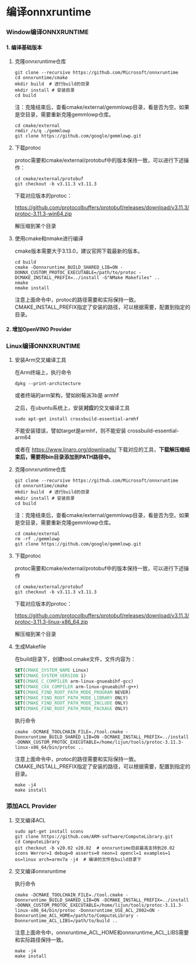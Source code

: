 # 编译onnxruntime

### Window编译ONNXRUNTIME

#### 1. 编译基础版本

1. 克隆onnxruntime仓库

   ```shell
   git clone --recursive https://github.com/Microsoft/onnxruntime
   cd onnxruntime/cmake
   mkdir build  # 进行build的目录
   mkdir install # 安装目录
   cd build
   ```

   注：克隆结束后，查看cmake/external/gemmlowp目录，看是否为空。如果是空目录，需要重新克隆gemmlowp仓库。

   ```shell
   cd cmake/external
   rmdir /s/q ./gemmlowp
   git clone https://github.com/google/gemmlowp.git
   ```

2. 下载protoc

   protoc需要和cmake/external/protobuf中的版本保持一致，可以进行下述操作：

   ```shell
   cd cmake/external/protobuf
   git checkout -b v3.11.3 v3.11.3
   ```

   下载对应版本的protoc：

   https://github.com/protocolbuffers/protobuf/releases/download/v3.11.3/protoc-3.11.3-win64.zip

   解压缩到某个目录

3. 使用cmake和nmake进行编译

   cmake版本需要大于3.13.0，建议官网下载最新的版本。

   ```shell
   cd build
   cmake -Donnxruntime_BUILD_SHARED_LIB=ON -DONNX_CUSTOM_PROTOC_EXECUTABLE=/path/to/protoc -DCMAKE_INSTALL_PREFIX=../install -G"NMake Makefiles" ..
   nmake
   nmake install
   ```

   注意上面命令中，protoc的路径需要和实际保持一致。CMAKE_INSTALL_PREFIX指定了安装的路径，可以根据需要，配置到指定的目录。

#### 2. 增加OpenVINO Provider

### Linux编译ONNXRUNTIME

1. 安装Arm交叉编译工具

   在Arm终端上，执行命令

   ```shell
   dpkg --print-architecture
   ```

   或者终端的arm架构，譬如树莓派3b是 armhf

   之后，在ubuntu系统上，安装**对应**的交叉编译工具

   ```shell
   sudo apt-get install crossbuild-essential-armhf
   ```

   不能安装错误，譬如target是armhf，则不能安装 crossbuild-essential-arm64

   或者在 https://www.linaro.org/downloads/ 下载对应的工具，**下载解压缩结束后，需要将bin目录添加到PATH路径中。**

2. 克隆onnxruntime仓库

   ```shell
   git clone --recursive https://github.com/Microsoft/onnxruntime
   cd onnxruntime/cmake
   mkdir build  # 进行build的目录
   mkdir install # 安装目录
   cd build
   ```

   注：克隆结束后，查看cmake/external/gemmlowp目录，看是否为空。如果是空目录，需要重新克隆gemmlowp仓库。

   ```shell
   cd cmake/external
   rm -rf ./gemmlowp
   git clone https://github.com/google/gemmlowp.git
   ```

3. 下载protoc

   protoc需要和cmake/external/protobuf中的版本保持一致，可以进行下述操作

   ```shell
   cd cmake/external/protobuf
   git checkout -b v3.11.3 v3.11.3
   ```

   下载对应版本的protoc：

    https://github.com/protocolbuffers/protobuf/releases/download/v3.11.3/protoc-3.11.3-linux-x86_64.zip

   解压缩到某个目录

4. 生成Makefile

   在build目录下，创建tool.cmake文件，文件内容为：

   ```cmake
   SET(CMAKE_SYSTEM_NAME Linux)
   SET(CMAKE_SYSTEM_VERSION 1)
   SET(CMAKE_C_COMPILER arm-linux-gnueabihf-gcc)
   SET(CMAKE_CXX_COMPILER arm-linux-gnueabihf-g++)
   SET(CMAKE_FIND_ROOT_PATH_MODE_PROGRAM NEVER)
   SET(CMAKE_FIND_ROOT_PATH_MODE_LIBRARY ONLY)
   SET(CMAKE_FIND_ROOT_PATH_MODE_INCLUDE ONLY)
   SET(CMAKE_FIND_ROOT_PATH_MODE_PACKAGE ONLY)
   ```

   执行命令

   ```shell
   cmake -DCMAKE_TOOLCHAIN_FILE=./tool.cmake -Donnxruntime_BUILD_SHARED_LIB=ON -DCMAKE_INSTALL_PREFIX=../install -DONNX_CUSTOM_PROTOC_EXECUTABLE=/home/lijun/tools/protoc-3.11.3-linux-x86_64/bin/protoc ..
   ```

   注意上面命令中，protoc的路径需要和实际保持一致。CMAKE_INSTALL_PREFIX指定了安装的路径，可以根据需要，配置到指定的目录。

   ```shell
   make -j4
   make install
   ```


### 添加ACL Provider

1. 交叉编译ACL

   ```shell
   sudo apt-get install scons
   git clone https://github.com/ARM-software/ComputeLibrary.git
   cd ComputeLibrary
   git checkout -b v20.02 v20.02  # onnxruntime目前最高支持到20.02
   scons Werror=1 debug=0 asserts=0 neon=1 opencl=1 examples=1 os=linux arch=armv7a -j4  # 编译的文件在build目录下
   ```

2. 交叉编译onnxruntime

   执行命令

   ```shell
   cmake -DCMAKE_TOOLCHAIN_FILE=./tool.cmake -Donnxruntime_BUILD_SHARED_LIB=ON -DCMAKE_INSTALL_PREFIX=../install -DONNX_CUSTOM_PROTOC_EXECUTABLE=/home/lijun/tools/protoc-3.11.3-linux-x86_64/bin/protoc -Donnxruntime_USE_ACL_2002=ON -Donnxruntime_ACL_HOME=/path/to/ComputeLibrary -Donnxruntime_ACL_LIBS=/path/to/build ..
   ```

   注意上面命令中，onnxruntime_ACL_HOME和onnxruntime_ACL_LIBS需要和实际路径保持一致。

   ```shell
   make -j4
   make install
   ```

   

